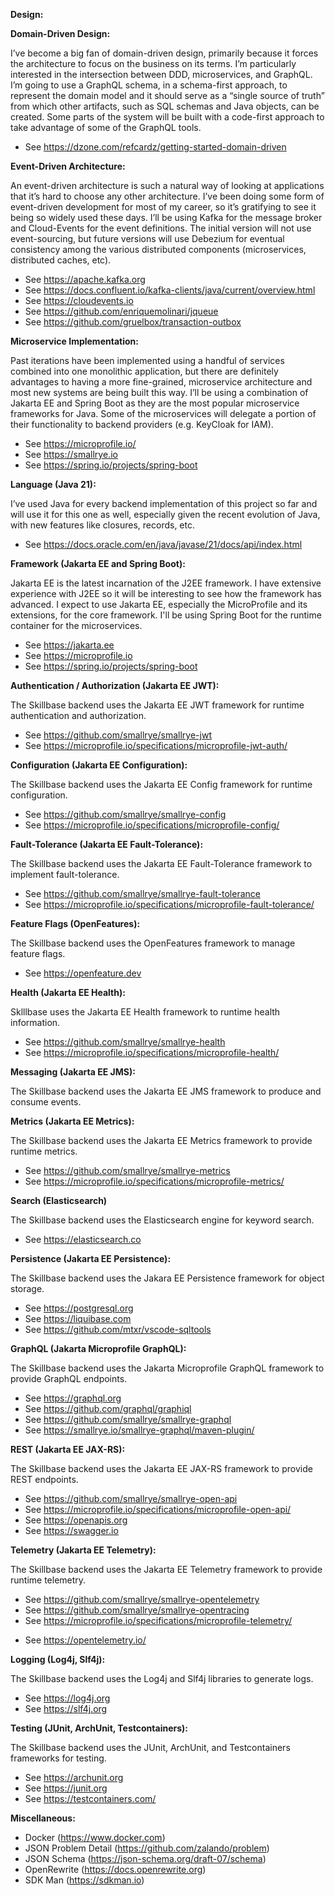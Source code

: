 **Design:**


**Domain-Driven Design:**

I’ve become a big fan of domain-driven design, primarily because it forces the architecture to focus on the business on its terms. I’m particularly interested in the intersection between DDD, microservices, and GraphQL. I’m going to use a GraphQL schema, in a schema-first approach, to represent the domain model and it should serve as a “single source of truth” from which other artifacts, such as SQL schemas and Java objects, can be created. Some parts of the system will be built with a code-first approach to take advantage of some of the GraphQL tools.

* See https://dzone.com/refcardz/getting-started-domain-driven


**Event-Driven Architecture:**

An event-driven architecture is such a natural way of looking at applications that it’s hard to choose any other architecture. I’ve been doing some form of event-driven development for most of my career, so it’s gratifying to see it being so widely used these days. I’ll be using Kafka for the message broker and Cloud-Events for the event definitions. The initial version will not use event-sourcing, but future versions will use Debezium for eventual consistency among the various distributed components (microservices, distributed caches, etc).

* See https://apache.kafka.org
* See https://docs.confluent.io/kafka-clients/java/current/overview.html
* See https://cloudevents.io
* See https://github.com/enriquemolinari/jqueue
* See https://github.com/gruelbox/transaction-outbox


**Microservice Implementation:**

Past iterations have been implemented using a handful of services combined into one monolithic application, but there are definitely advantages to having a more fine-grained, microservice architecture and most new systems are being built this way. I’ll be using a combination of Jakarta EE and Spring Boot as they are the most popular microservice frameworks for Java. Some of the microservices will delegate a portion of their functionality to backend providers (e.g. KeyCloak for IAM).

* See https://microprofile.io/
* See https://smallrye.io
* See https://spring.io/projects/spring-boot


**Language (Java 21):**

I’ve used Java for every backend implementation of this project so far and will use it for this one as well, especially given the recent evolution of Java, with new features like closures, records, etc.

* See https://docs.oracle.com/en/java/javase/21/docs/api/index.html


**Framework (Jakarta EE and Spring Boot):**

Jakarta EE is the latest incarnation of the J2EE framework. I have extensive experience with J2EE so it will be interesting to see how the framework has advanced. I expect to use Jakarta EE, especially the MicroProfile and its extensions, for the core framework. I'll be using Spring Boot for the runtime
container for the microservices.

* See https://jakarta.ee
* See https://microprofile.io
* See https://spring.io/projects/spring-boot


**Authentication / Authorization (Jakarta EE JWT):**

The Skillbase backend uses the Jakarta EE JWT framework for runtime authentication and authorization.

* See https://github.com/smallrye/smallrye-jwt
* See https://microprofile.io/specifications/microprofile-jwt-auth/


**Configuration (Jakarta EE Configuration):**

The Skillbase backend uses the Jakarta EE Config framework for runtime configuration.

* See https://github.com/smallrye/smallrye-config
* See https://microprofile.io/specifications/microprofile-config/


**Fault-Tolerance (Jakarta EE Fault-Tolerance):**

The Skillbase backend uses the Jakarta EE Fault-Tolerance framework to implement fault-tolerance.

* See https://github.com/smallrye/smallrye-fault-tolerance
* See https://microprofile.io/specifications/microprofile-fault-tolerance/


**Feature Flags (OpenFeatures):**

The Skillbase backend uses the OpenFeatures framework to manage feature flags.

* See https://openfeature.dev


**Health (Jakarta EE Health):**

Sklllbase uses the Jakarta EE Health framework to runtime health information.

* See https://github.com/smallrye/smallrye-health
* See https://microprofile.io/specifications/microprofile-health/


**Messaging (Jakarta EE JMS):**

The Skillbase backend uses the Jakarta EE JMS framework to produce and consume events.


**Metrics (Jakarta EE Metrics):**

The Skillbase backend uses the Jakarta EE Metrics framework to provide runtime metrics.

* See https://github.com/smallrye/smallrye-metrics
* See https://microprofile.io/specifications/microprofile-metrics/


**Search (Elasticsearch)**

The Skillbase backend uses the Elasticsearch engine for keyword search.

* See https://elasticsearch.co


**Persistence (Jakarta EE Persistence):**

The Skillbase backend uses the Jakara EE Persistence framework for object storage.

* See https://postgresql.org
* See https://liquibase.com
* See https://github.com/mtxr/vscode-sqltools


**GraphQL (Jakarta Microprofile GraphQL):**

The Skillbase backend uses the Jakarta Microprofile GraphQL framework to provide GraphQL endpoints.

* See https://graphql.org
* See https://github.com/graphql/graphiql
* See https://github.com/smallrye/smallrye-graphql
* See https://smallrye.io/smallrye-graphql/maven-plugin/


**REST (Jakarta EE JAX-RS):**

The Skillbase backend uses the Jakarta EE JAX-RS framework to provide REST endpoints.

* See https://github.com/smallrye/smallrye-open-api
* See https://microprofile.io/specifications/microprofile-open-api/
* See https://openapis.org
* See https://swagger.io


**Telemetry (Jakarta EE Telemetry):**

The Skillbase backend uses the Jakarta EE Telemetry framework to provide runtime telemetry.

* See https://github.com/smallrye/smallrye-opentelemetry
* See https://github.com/smallrye/smallrye-opentracing
* See https://microprofile.io/specifications/microprofile-telemetry/</p>
* See https://opentelemetry.io/


**Logging (Log4j, Slf4j):**

The Skillbase backend uses the Log4j and Slf4j libraries to generate logs.

* See https://log4j.org
* See https://slf4j.org


**Testing (JUnit, ArchUnit, Testcontainers):**

The Skillbase backend uses the JUnit, ArchUnit, and Testcontainers frameworks
for testing.

* See https://archunit.org
* See https://junit.org
* See https://testcontainers.com/


**Miscellaneous:**

* Docker (https://www.docker.com)
* JSON Problem Detail (https://github.com/zalando/problem)
* JSON Schema (https://json-schema.org/draft-07/schema)
* OpenRewrite (https://docs.openrewrite.org)
* SDK Man (https://sdkman.io)


